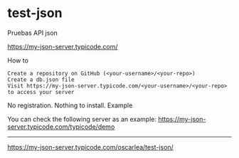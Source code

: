 # test-json
Pruebas API json


https://my-json-server.typicode.com/

How to

    Create a repository on GitHub (<your-username>/<your-repo>)
    Create a db.json file
    Visit https://my-json-server.typicode.com/<your-username>/<your-repo> to access your server

No registration. Nothing to install.
Example

You can check the following server as an example:
https://my-json-server.typicode.com/typicode/demo

-------------------------------------------------------------------------------------------------

https://my-json-server.typicode.com/oscarlea/test-json/
